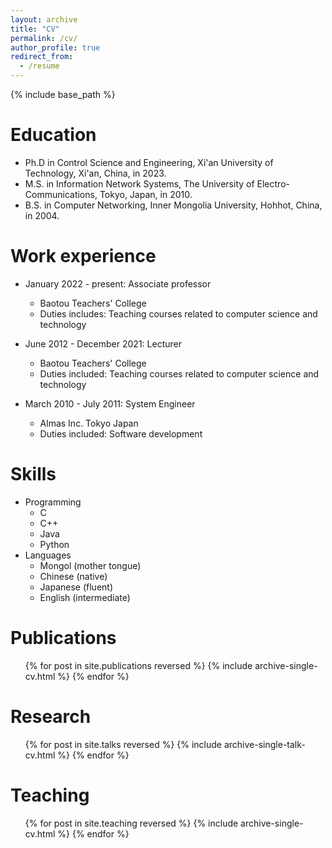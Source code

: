 ```yaml
---
layout: archive
title: "CV"
permalink: /cv/
author_profile: true
redirect_from:
  - /resume
---
```


{% include base_path %}

Education
======
* Ph.D in Control Science and Engineering, Xi'an University of Technology, Xi'an, China, in 2023.
* M.S. in Information Network Systems, The University of Electro-Communications, Tokyo, Japan, in 2010.
* B.S. in Computer Networking, Inner Mongolia University, Hohhot, China, in 2004.

Work experience
======
* January 2022 - present: Associate professor
  * Baotou Teachers' College
  * Duties includes: Teaching courses related to computer science and technology


* June 2012 - December 2021: Lecturer
  * Baotou Teachers' College
  * Duties included: Teaching courses related to computer science and technology

* March 2010 - July 2011: System Engineer
  * Almas Inc. Tokyo Japan
  * Duties included: Software development
  
Skills
======
* Programming
  * C
  * C++
  * Java
  * Python
* Languages
  * Mongol (mother tongue)
  * Chinese (native)
  * Japanese (fluent)
  * English (intermediate)


Publications
======
  <ul>{% for post in site.publications reversed %}
    {% include archive-single-cv.html %}
  {% endfor %}</ul>
  
Research
======
  <ul>{% for post in site.talks reversed %}
    {% include archive-single-talk-cv.html  %}
  {% endfor %}</ul>
  
Teaching
======
  <ul>{% for post in site.teaching reversed %}
    {% include archive-single-cv.html %}
  {% endfor %}</ul>
  
<!-- 
Service and leadership
======
* Currently signed in to 43 different slack teams
-->
